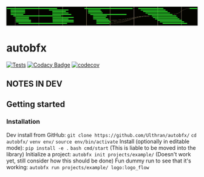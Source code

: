 ![Logo](autobfx_logo.png)

# autobfx

[![Tests](https://github.com/Ulthran/autobfx/actions/workflows/routine_tests.yaml/badge.svg)](https://github.com/Ulthran/autobfx/actions/workflows/routine_tests.yaml)
[![Codacy Badge](https://app.codacy.com/project/badge/Grade/5c72b0d1e63e4efd8e6fcca22708b506)](https://app.codacy.com/gh/Ulthran/autobfx/dashboard?utm_source=gh&utm_medium=referral&utm_content=&utm_campaign=Badge_grade)
[![codecov](https://codecov.io/gh/Ulthran/autobfx/graph/badge.svg?token=P8XruywW8Q)](https://codecov.io/gh/Ulthran/autobfx)

## NOTES IN DEV



## Getting started

### Installation

Dev install from GitHub: `git clone https://github.com/Ulthran/autobfx/`
`cd autobfx/`
`venv env/`
`source env/bin/activate`
Install (optionally in editable mode): `pip install -e .`
`bash cmd/start` (This is liable to be moved into the library)
Initialize a project: `autobfx init projects/example/` (Doesn't work yet, still consider how this should be done)
Fun dummy run to see that it's working: `autobfx run projects/example/ logo:logo_flow`